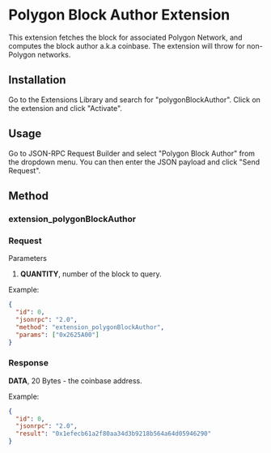 # Polygon Block Author Extension

This extension fetches the block for associated Polygon Network, and computes the block author a.k.a coinbase. The
extension will throw for non-Polygon networks.

## Installation

Go to the Extensions Library and search for "polygonBlockAuthor". Click on the extension and click "Activate".

## Usage

Go to JSON-RPC Request Builder and select "Polygon Block Author" from the dropdown menu. You can then enter the JSON
payload and click "Send Request".

## Method

### **extension_polygonBlockAuthor**

### Request

Parameters

1. **QUANTITY**, number of the block to query.

Example:

```json
{
  "id": 0,
  "jsonrpc": "2.0",
  "method": "extension_polygonBlockAuthor",
  "params": ["0x2625A00"]
}
```

### Response

**DATA**, 20 Bytes - the coinbase address.

Example:

```json
{
  "id": 0,
  "jsonrpc": "2.0",
  "result": "0x1efecb61a2f80aa34d3b9218b564a64d05946290"
}
```

